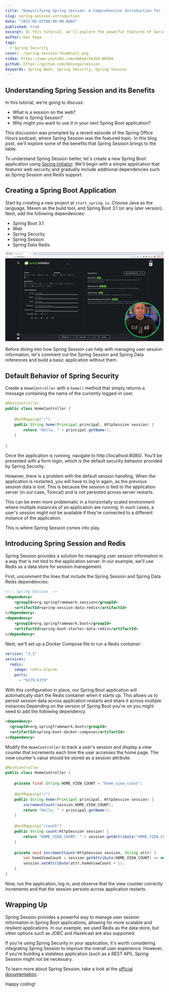 ```yaml
---
title: "Demystifying Spring Session: A Comprehensive Introduction for Java Developers!"
slug: spring-session-introduction
date: "2023-05-03T08:00:00.000Z"
published: true
excerpt: In this tutorial, we'll explore the powerful features of Spring Session and learn how to effectively manage user sessions in your Java web applications.
author: Dan Vega
tags:
  - Spring Security
cover: ./spring-session-thumbnail.png
video: https://www.youtube.com/embed/k62bO-W6Sb0
github: https://github.com/danvega/session
keywords: Spring Boot, Spring Security, Spring Session
---
```


## Understanding Spring Session and its Benefits

In this tutorial, we're going to discuss:

- What is a session on the web?
- What is Spring Session?
- Why might you want to use it in your next Spring Boot application?

This discussion was prompted by a recent episode of the Spring Office Hours podcast, where Spring Session was the featured topic. In this blog post, we'll explore some of the benefits that Spring Session brings to the table.

To understand Spring Session better, let's create a new Spring Boot application using [Spring Initializr](https://start.spring.io). We'll begin with a simple application that features web security and gradually include additional dependencies such as Spring Session and Redis support.

## Creating a Spring Boot Application

Start by creating a new project at `start.spring.io`. Choose Java as the language, Maven as the build tool, and Spring Boot 3.1 (or any later version). Next, add the following dependencies:

- Spring Boot 3.1
- Web
- Spring Security
- Spring Session
- Spring Data Redis

![Spring Initalizr](./start-spring-io.png)

Before diving into how Spring Session can help with managing user session information, let's comment out the Spring Session and Spring Data references and build a basic application without them.

## Default Behavior of Spring Security

Create a `HomeController` with a `home()` method that simply returns a message containing the name of the currently logged-in user.

```java
@RestController
public class HomeController {

    @GetMapping("/")
    public String home(Principal principal, HttpSession session) {
        return "Hello, " + principal.getName();
    }

}
```

Once the application is running, navigate to http://localhost:8080/. You'll be presented with a form login, which is the default security behavior provided by Spring Security.

However, there is a problem with the default session handling. When the application is restarted, you will have to log in again, as the previous session data is lost. This is because the session is tied to the application server (in our case, Tomcat) and is not persisted across server restarts.

This can be even more problematic in a horizontally scaled environment where multiple instances of an application are running. In such cases, a user's session might not be available if they're connected to a different instance of the application.

This is where Spring Session comes into play.

## Introducing Spring Session and Redis

Spring Session provides a solution for managing user session information in a way that is not tied to the application server. In our example, we'll use Redis as a data store for session management.

First, uncomment the lines that include the Spring Session and Spring Data Redis dependencies:

```xml
<!-- Spring Session -->
<dependency>
    <groupId>org.springframework.session</groupId>
    <artifactId>spring-session-data-redis</artifactId>
</dependency>
<dependency>
    <groupId>org.springframework.boot</groupId>
    <artifactId>spring-boot-starter-data-redis</artifactId>
</dependency>

```

Next, we'll set up a Docker Compose file to run a Redis container:

```yaml
version: "3.1"
services:
  redis:
    image: redis:alpine
    ports:
      - "6379:6379"
```

With this configuration in place, our Spring Boot application will automatically start the Redis container when it starts up. This allows us to persist session data across application restarts and share it across multiple instances.Depending on the version of Spring Boot you're on you might need to add the following dependency.

```xml
<dependency>
  <groupId>org.springframework.boot</groupId>
  <artifactId>spring-boot-docker-compose</artifactId>
</dependency>
```

Modify the `HomeController` to track a user's session and display a view counter that increments each time the user accesses the home page. The view counter's value should be stored as a session attribute.

```java
@RestController
public class HomeController {

    private final String HOME_VIEW_COUNT = "home_view_count";

    @GetMapping("/")
    public String home(Principal principal, HttpSession session) {
        incrementCount(session,HOME_VIEW_COUNT);
        return "Hello, " + principal.getName();
    }

    @GetMapping("/count")
    public String count(HttpSession session) {
        return "HOME_VIEW_COUNT: " + session.getAttribute("HOME_VIEW_COUNT");
    }

    private void incrementCount(HttpSession session, String attr) {
        var homeViewCount = session.getAttribute(HOME_VIEW_COUNT) == null ? 0 : (Integer) session.getAttribute(HOME_VIEW_COUNT);
        session.setAttribute(attr,homeViewCount + 1);
    }
}
```

Now, run the application, log in, and observe that the view counter correctly increments and that the session persists across application restarts.

## Wrapping Up

Spring Session provides a powerful way to manage user session information in Spring Boot applications, allowing for more scalable and resilient applications. In our example, we used Redis as the data store, but other options such as JDBC and Hazelcast are also supported.

If you're using Spring Security in your application, it's worth considering integrating Spring Session to improve the overall user experience. However, if you're building a stateless application (such as a REST API), Spring Session might not be necessary.

To learn more about Spring Session, take a look at the [official documentation](https://docs.spring.io/spring-session/docs/current/reference/html5/).

Happy coding!

